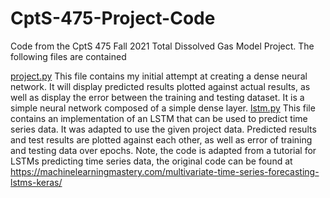 # CptS-475-Project-Code
Code from the CptS 475 Fall 2021 Total Dissolved Gas Model Project. The following files are contained

[project.py](https://github.com/Androveer/CptS-475-Project-Code/blob/main/project.py) This file contains my initial attempt at creating a dense neural network. It will display predicted results plotted against actual results, as well as display the error between the training and testing dataset. It is a simple neural network composed of a simple dense layer.
[lstm.py](https://github.com/Androveer/CptS-475-Project-Code/blob/main/lstm.py) This file contains an implementation of an LSTM that can be used to predict time series data. It was adapted to use the given project data. Predicted results and test results are plotted against each other, as well as error of training and testing data over epochs. Note, the code is adapted from a tutorial for LSTMs predicting time series data, the original code can be found at https://machinelearningmastery.com/multivariate-time-series-forecasting-lstms-keras/
